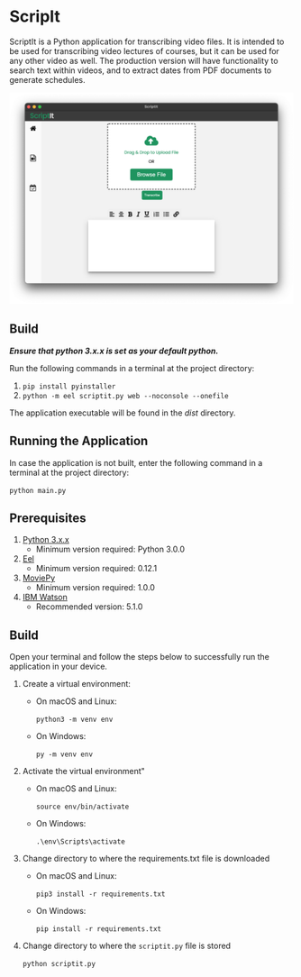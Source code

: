 # ScripIt

ScriptIt is a Python application for transcribing video files. It is intended to be used for transcribing video lectures of courses, but it can be used for any other video as well. The production version will have functionality to search text within videos, and to extract dates from PDF documents to generate schedules. 

![ScriptIt's dashboard interface.](img/lecture_videos.png)

## Build

***Ensure that python 3.x.x is set as your default python.*** 

Run the following commands in a terminal at the project directory:
1. `pip install pyinstaller`
2. `python -m eel scriptit.py web --noconsole --onefile`

The application executable will be found in the *dist* directory.


## Running the Application

In case the application is not built, enter the following command in a terminal at the project directory:

`python main.py`


## Prerequisites

1. [Python 3.x.x](https://www.python.org/downloads/)
    - Minimum version required: Python 3.0.0
2. [Eel](https://pypi.org/project/Eel/)
    - Minimum version required: 0.12.1
3. [MoviePy](https://pypi.org/project/moviepy/)
    - Minimum version required: 1.0.0
4. [IBM Watson](https://pypi.org/project/ibm-watson/)
    - Recommended version: 5.1.0

## Build

Open your terminal and follow the steps below to successfully run the application in your device.

1. Create a virtual environment:
    - On macOS and Linux:
  
        `python3 -m venv env`
        
    - On Windows:
        
        `py -m venv env`
        
2. Activate the virtual environment"
    - On macOS and Linux:
  
        `source env/bin/activate`
        
    - On Windows:
        
        `.\env\Scripts\activate`

3. Change directory to where the requirements.txt file is downloaded
    - On macOS and Linux:
        
        `pip3 install -r requirements.txt`
        
    - On Windows:
        
        `pip install -r requirements.txt`
        
4. Change directory to where the `scriptit.py` file is stored
    
    `python scriptit.py`
        
        
     
      


